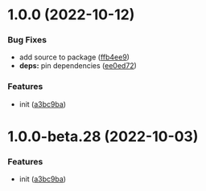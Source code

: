 # 1.0.0 (2022-10-12)


### Bug Fixes

* add source to package ([ffb4ee9](https://github.com/vuepress-star/vuepress-plugin-comment/commit/ffb4ee9f60395ddc520966ba09401469bd11d6b6))
* **deps:** pin dependencies ([ee0ed72](https://github.com/vuepress-star/vuepress-plugin-comment/commit/ee0ed724da9bda883d7a0ba2cebaaa8adf8c6534))


### Features

* init ([a3bc9ba](https://github.com/vuepress-star/vuepress-plugin-comment/commit/a3bc9ba6338ae75189be7a7218f5851568376f25))



# 1.0.0-beta.28 (2022-10-03)


### Features

* init ([a3bc9ba](https://github.com/vuepress-star/vuepress-plugin-comment/commit/a3bc9ba6338ae75189be7a7218f5851568376f25))



